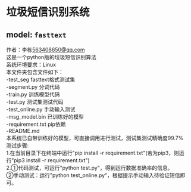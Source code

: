 # 垃圾短信识别系统
## model: `fasttext`
作者：李栋<563408650@qq.com><br>
这是一个python版的垃圾短信识别算法<br>
系统环境要求：Linux<br>
本文件夹包含文件如下：<br>
	-test_seg fasttext格式测试集<br>
	-segment.py 分词代码<br>
	-train.py 训练模型代码<br>
	-test.py 测试集测试代码<br>
	-test_online.py 手动输入测试<br>
	-msg_model.bin 已训练好的模型<br>
	-requirement.txt pip依赖<br>
	-README.md<br>
本系统已自带训练好的模型，可直接调用进行测试，测试集测试精确度99.7%<br>
测试步骤:<br>
1.在当前目录下在终端中运行"pip install -r requirement.txt"(若为pip3，则运行"pip3 install -r requirement.txt")<br>
2.①代码测试，可运行"python test.py"，得到运行数据准确率的信息。<br>
  ②手动测试：运行"python test_online.py"，根据提示手动输入待验证短信即可。<br>

